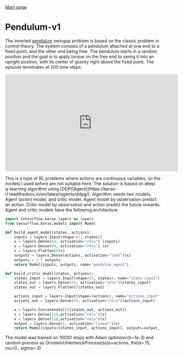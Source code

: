 <a href="/gym">Main page</a>
# Pendulum-v1
The inverted [pendulum](https://www.gymlibrary.ml/environments/classic_control/pendulum/) swingup problem 
is based on the classic problem in control theory. 
The system consists of a pendulum attached at one end to a fixed point, and the other end being free.
The pendulum starts in a random position and the goal is to apply torque on the free end to swing it into an 
upright position, with its center of gravity right above the fixed point.
The episode terminates at 200 time steps.
<p align="center">
    <iframe width="560" height="315" src="https://www.youtube.com/embed/1kgrQNWCbEE" title="YouTube video player" frameborder="0" allow="accelerometer; autoplay; clipboard-write; encrypted-media; gyroscope; picture-in-picture" allowfullscreen></iframe>
</p>
This is a type of RL problems where actions are continuous variables, 
so the models I used before are not suitable here. The solution is based on deep q-learning algorithm using 
[DDPGAgent](https://keras-rl.readthedocs.io/en/latest/agents/ddpg/). Algorithm needs two models. 
Agent (actor) model, and critic model. Agent model by observation predict an action. Critic model by 
observation and action predict the future rewards. Agent and critic models have the following architecture:

```python
import tensorflow.keras.layers as layers
from tensorflow.keras.models import Model

def build_agent_model(states, actions):
    inputs = layers.Input(shape=(1, states))
    x = layers.Dense(64, activation="relu") (inputs)
    x = layers.Dense(64, activation="relu") (x)
    x = layers.Flatten()(x)
    outputs = layers.Dense(actions, activation="tanh")(x)
    outputs = 2 * outputs
    return Model(inputs, outputs, name="pendulum_agent")

def build_critic_model(states, actions):
    states_input = layers.Input(shape=(1, states), name="state_input")
    states_out = layers.Dense(64, activation="relu")(states_input)
    states_out = layers.Flatten()(states_out)

    actions_input = layers.Input(shape=(actions), name="actions_input")
    actions_out = layers.Dense(64, activation="relu")(actions_input)

    x = layers.Concatenate()([states_out, actions_out])
    x = layers.Dense(128,activation="relu")(x)
    x = layers.Dense(128,activation="relu")(x)
    output = layers.Dense(1, activation="linear")(x)
    return Model(inputs=[states_input, actions_input], outputs=output, name="pendulum_critic"), actions_input
```
The model was trained on 10000 steps with Adam optimizer(lr=1e-3) and random process 
as OrnsteinUhlenbeckProcess(size=actions, theta=.15, mu=0., sigma=.3)